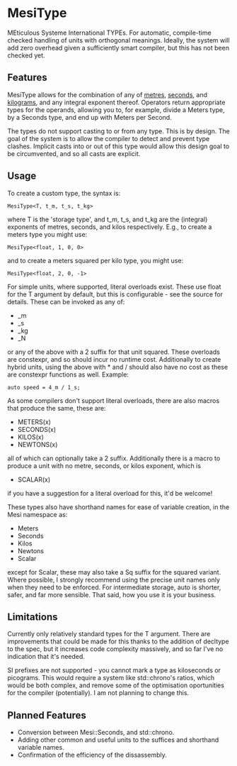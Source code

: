 MesiType
========
MEticulous Systeme International TYPEs. For automatic, compile-time checked handling of units with orthogonal meanings. Ideally,
the system will add zero overhead given a sufficiently smart compiler, but this has not been checked yet.

Features
--------
MesiType allows for the combination of any of [metres](http://en.wikipedia.org/wiki/Metre), 
[seconds](http://en.wikipedia.org/wiki/Second), and [kilograms](http://en.wikipedia.org/wiki/Kilogram), and any integral exponent
thereof. Operators return appropriate types for the operands, allowing you to, for example, divide a Meters type, by a Seconds type,
and end up with Meters per Second.

The types do not support casting to or from any type. This is by design. The goal of the system is to allow the compiler to 
detect and prevent type clashes. Implicit casts into or out of this type would allow this design goal to be circumvented, and so
all casts are explicit.

Usage
-----
To create a custom type, the syntax is:

    MesiType<T, t_m, t_s, t_kg>
    
where T is the 'storage type', and t_m, t_s, and t_kg are the (integral) exponents of metres, seconds, and kilos respectively.
E.g., to create a meters type you might use:

    MesiType<float, 1, 0, 0>
    
and to create a meters squared per kilo type, you might use:

    MesiType<float, 2, 0, -1>

For simple units, where supported, literal overloads exist. These use float for the T argument by default, but this is 
configurable - see the source for details. These can be invoked as any of:

* _m
* _s
* _kg
* _N

or any of the above with a 2 suffix for that unit squared. These overloads are constexpr, and so should incur no runtime cost.
Additionally to create hybrid units, using the above with * and / should also have no cost as these are constexpr functions as well.
Example:

    auto speed = 4_m / 1_s;

As some compilers don't support literal overloads, there are also macros that produce the same, these are:

* METERS(x)
* SECONDS(x)
* KILOS(x)
* NEWTONS(x)

all of which can optionally take a 2 suffix. Additionally there is a macro to produce a unit with no metre, seconds, or kilos exponent, which is

* SCALAR(x)

if you have a suggestion for a literal overload for this, it'd be welcome!

These types also have shorthand names for ease of variable creation, in the Mesi namespace as:

* Meters
* Seconds
* Kilos
* Newtons
* Scalar

except for Scalar, these may also take a Sq suffix for the squared variant. Where possible, I strongly recommend using the
precise unit names only when they need to be enforced. For intermediate storage, auto is shorter, safer, and far more sensible.
That said, how you use it is your business.

Limitations
-----------
Currently only relatively standard types for the T argument. There are improvements that could be made for this thanks to the
addition of decltype to the spec, but it increases code complexity massively, and so far I've no indication that it's needed.

SI prefixes are not supported - you cannot mark a type as kiloseconds or picograms. This would require a system like std::chrono's
ratios, which would be both complex, and remove some of the optimisation oportunities for the compiler (potentially). I am not
planning to change this.

Planned Features
----------------

* Conversion between Mesi::Seconds, and std::chrono.
* Adding other common and useful units to the suffices and shorthand variable names.
* Confirmation of the efficiency of the dissassembly.
